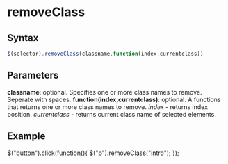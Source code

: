 # removeClass
## Syntax
```javascript
$(selector).removeClass(classname,function(index,currentclass))
```
## Parameters
**classname**: optional. Specifies one or more class names to remove. Seperate with spaces.
**function(index,currentclass)**: optional. A functions that returns one or more class names to remove. 
*index* - returns index position. 
*currentclass* - returns current class name of selected elements.

## Example
$("button").click(function(){
  $("p").removeClass("intro");
});
